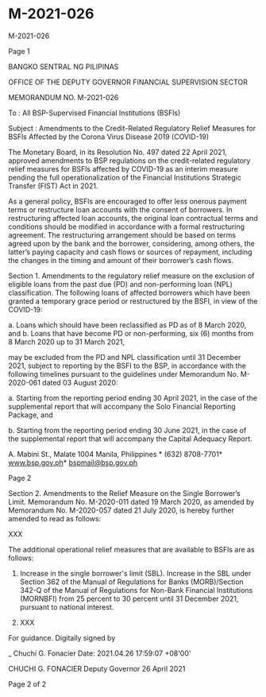 # M-2021-026

M-2021-026

Page 1

BANGKO SENTRAL NG PILIPINAS

OFFICE OF THE DEPUTY GOVERNOR FINANCIAL SUPERVISION SECTOR

MEMORANDUM NO. M-2021-026

To : All BSP-Supervised Financial Institutions (BSFls)

Subject : Amendments to the Credit-Related Regulatory Relief Measures for BSFls Affected by the Corona Virus Disease 2019 (COVID-19)

The Monetary Board, in its Resolution No. 497 dated 22 April 2021, approved amendments to BSP regulations on the credit-related regulatory relief measures for BSFls affected by COVID-19 as an interim measure pending the full operationalization of the Financial Institutions Strategic Transfer (FIST) Act in 2021.

As a general policy, BSFls are encouraged to offer less onerous payment terms or restructure loan accounts with the consent of borrowers. In restructuring affected loan accounts, the original loan contractual terms and conditions should be modified in accordance with a formal restructuring agreement. The restructuring arrangement should be based on terms agreed upon by the bank and the borrower, considering, among others, the latter’s paying capacity and cash flows or sources of repayment, including the changes in the timing and amount of their borrower’s cash flows.

Section 1. Amendments to the regulatory relief measure on the exclusion of eligible loans from the past due (PD) and non-performing loan (NPL) classification. The following loans of affected borrowers which have been granted a temporary grace period or restructured by the BSFI, in view of the COVID-19:

a. Loans which should have been reclassified as PD as of 8 March 2020, and b. Loans that have become PD or non-performing, six (6) months from 8 March 2020 up to 31 March 2021,

may be excluded from the PD and NPL classification until 31 December 2021, subject to reporting by the BSFI to the BSP, in accordance with the following timelines pursuant to the guidelines under Memorandum No. M-2020-061 dated 03 August 2020:

a. Starting from the reporting period ending 30 April 2021, in the case of the supplemental report that will accompany the Solo Financial Reporting Package, and

b. Starting from the reporting period ending 30 June 2021, in the case of the supplemental report that will accompany the Capital Adequacy Report.

A. Mabini St., Malate 1004 Manila, Philippines * (632) 8708-7701* www.bsp.gov.ph* bspmail@bsp.gov.ph

Page 2

Section 2. Amendments to the Relief Measure on the Single Borrower’s Limit. Memorandum No. M-2020-011 dated 19 March 2020, as amended by Memorandum No. M-2020-057 dated 21 July 2020, is hereby further amended to read as follows:

XXX

The additional operational relief measures that are available to BSFls are as follows:

1. Increase in the single borrower's limit (SBL). Increase in the SBL under Section 362 of the Manual of Regulations for Banks (MORB)/Section 342-Q of the Manual of Regulations for Non-Bank Financial Institutions (MORNBFI) from 25 percent to 30 percent until 31 December 2021, pursuant to national interest.

2. XXX

For guidance. Digitally signed by

_ Chuchi G. Fonacier Date: 2021.04.26 17:59:07 +08'00'

CHUCHI G. FONACIER Deputy Governor 26 April 2021

Page 2 of 2